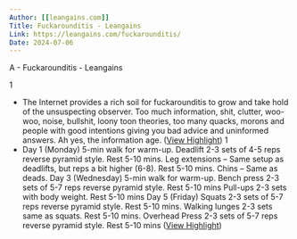 ```yaml
---
Author: [[leangains.com]]
Title: Fuckarounditis - Leangains
Link: https://leangains.com/fuckarounditis/
Date: 2024-07-06
---
```

A - Fuckarounditis - Leangains

1
- The Internet provides a rich soil for fuckarounditis to grow and take hold of the unsuspecting observer. Too much information, shit, clutter, woo-woo, noise, bullshit, loony toon theories, too many quacks, morons and people with good intentions giving you bad advice and uninformed answers. Ah yes, the information age. ([View Highlight](https://instapaper.com/read/1509136948/19666392))
1
- Day 1 (Monday)
  5-min walk for warm-up.
  Deadlift 2-3 sets of 4-5 reps reverse pyramid style.
  Rest 5-10 mins.
  Leg extensions – Same setup as deadlifts, but reps a bit higher (6-8).
  Rest 5-10 mins.
  Chins – Same as deads.
  Day 3 (Wednesday)
  5-min walk for warm-up.
  Bench press 2-3 sets of 5-7 reps reverse pyramid style.
  Rest 5-10 mins
  Pull-ups 2-3 sets with body weight.
  Rest 5-10 mins
  Day 5 (Friday)
  Squats 2-3 sets of 5-7 reps reverse pyramid style.
  Rest 5-10 mins.
  Walking lunges 2-3 sets same as squats.
  Rest 5-10 mins.
  Overhead Press 2-3 sets of 5-7 reps reverse pyramid style.
  Rest 5-10 mins ([View Highlight](https://instapaper.com/read/1509136948/19666413))
